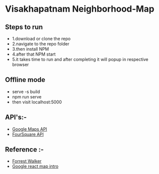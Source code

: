 # Visakhapatnam Neighborhood-Map

## Steps to run
- 1.download or clone the repo
- 2.navigate to the repo folder
- 3.then install NPM
- 4.after that NPM start
- 5.it takes time to run and after completing it will popup in respective browser

## Offline mode
- serve -s build
- npm run serve
- then visit localhost:5000

## API's:-
- [Google Maps API](https://developers.google.com/maps/documentation/javascript/tutorial)
- [FourSquare API](https://developer.foursquare.com/docs/api/venues/details)

## Reference :-
- [Forrest Walker](https://www.youtube.com/watch?v=ktc8Gp9jD1k&list=PL4rQq4MQP1crXuPtruu_eijgOUUXhcUCP)
- [Google react map intro](https://tomchentw.github.io/react-google-maps/)
